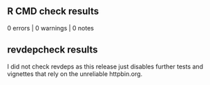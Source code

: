 ## R CMD check results
0 errors | 0 warnings | 0 notes

## revdepcheck results

I did not check revdeps as this release just disables further tests and vignettes that rely on the unreliable httpbin.org.
